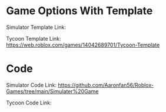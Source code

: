 # Game Options With Template

Simulator Template Link:

Tycoon Template Link: https://web.roblox.com/games/14042689701/Tycoon-Template

# Code

Simulator Code Link: https://github.com/Aaronfan56/Roblox-Games/tree/main/Simulater%20Game

Tycoon Code Link:
